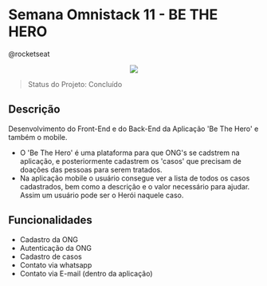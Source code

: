 # Semana Omnistack 11 - BE THE HERO
@rocketseat

<p align="center">
  <img src="https://play.google.com/?hl=pt-BR&tab=i8&authuser=0" />
</p>

> Status do Projeto: Concluído

## Descrição

Desenvolvimento do Front-End e do Back-End da Aplicação 'Be The Hero' e também o mobile.

- O 'Be The Hero' é uma plataforma para que ONG's se cadstrem na aplicação, e posteriormente cadastrem os 'casos' que precisam de doações das pessoas para serem tratados.
- Na aplicação mobile o usuário consegue ver a lista de todos os casos cadastrados, bem como a descrição e o valor necessário para ajudar. Assim um usuário pode ser o Herói naquele caso.

## Funcionalidades

- Cadastro da ONG
- Autenticação da ONG
- Cadastro de casos
- Contato via whatsapp
- Contato via E-mail (dentro da aplicação)

## 

